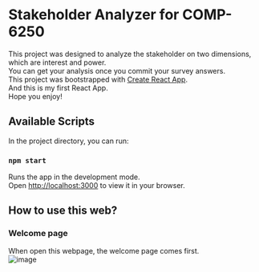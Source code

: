 # Stakeholder Analyzer for COMP-6250

This project was designed to analyze the stakeholder on two dimensions, which are interest and power.\
You can get your analysis once you commit your survey answers.\
This project was bootstrapped with [Create React App](https://github.com/facebook/create-react-app).\
And this is my first React App.\
Hope you enjoy!

## Available Scripts

In the project directory, you can run:

### `npm start`

Runs the app in the development mode.\
Open [http://localhost:3000](http://localhost:3000) to view it in your browser.

## How to use this web?

### Welcome page

When open this webpage, the welcome page comes first.\
![image]([https://](https://github.com/ArthurPeanut/COMP6250-toolkit/)https://github.com/ArthurPeanut/COMP6250-toolkit/screenshots/welcome-page.png)

